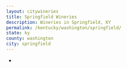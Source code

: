 ```yaml
---
layout: citywineries
title: Springfield Wineries
description: Wineries in Springfield, KY
permalink: /kentucky/washington/springfield/
state: ky
county: washington
city: springfield
---
```

-
